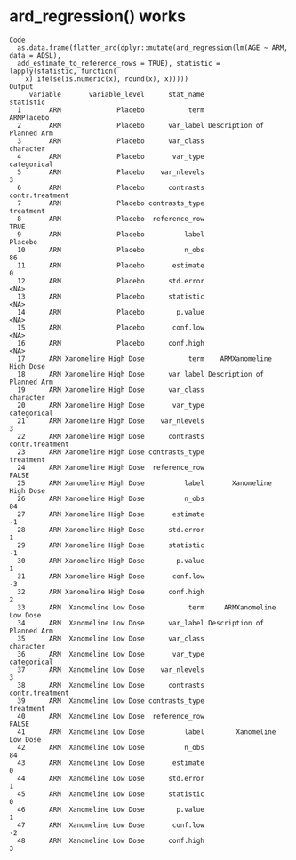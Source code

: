 # ard_regression() works

    Code
      as.data.frame(flatten_ard(dplyr::mutate(ard_regression(lm(AGE ~ ARM, data = ADSL),
      add_estimate_to_reference_rows = TRUE), statistic = lapply(statistic, function(
        x) ifelse(is.numeric(x), round(x), x)))))
    Output
         variable       variable_level      stat_name                  statistic
      1       ARM              Placebo           term                 ARMPlacebo
      2       ARM              Placebo      var_label Description of Planned Arm
      3       ARM              Placebo      var_class                  character
      4       ARM              Placebo       var_type                categorical
      5       ARM              Placebo    var_nlevels                          3
      6       ARM              Placebo      contrasts            contr.treatment
      7       ARM              Placebo contrasts_type                  treatment
      8       ARM              Placebo  reference_row                       TRUE
      9       ARM              Placebo          label                    Placebo
      10      ARM              Placebo          n_obs                         86
      11      ARM              Placebo       estimate                          0
      12      ARM              Placebo      std.error                       <NA>
      13      ARM              Placebo      statistic                       <NA>
      14      ARM              Placebo        p.value                       <NA>
      15      ARM              Placebo       conf.low                       <NA>
      16      ARM              Placebo      conf.high                       <NA>
      17      ARM Xanomeline High Dose           term    ARMXanomeline High Dose
      18      ARM Xanomeline High Dose      var_label Description of Planned Arm
      19      ARM Xanomeline High Dose      var_class                  character
      20      ARM Xanomeline High Dose       var_type                categorical
      21      ARM Xanomeline High Dose    var_nlevels                          3
      22      ARM Xanomeline High Dose      contrasts            contr.treatment
      23      ARM Xanomeline High Dose contrasts_type                  treatment
      24      ARM Xanomeline High Dose  reference_row                      FALSE
      25      ARM Xanomeline High Dose          label       Xanomeline High Dose
      26      ARM Xanomeline High Dose          n_obs                         84
      27      ARM Xanomeline High Dose       estimate                         -1
      28      ARM Xanomeline High Dose      std.error                          1
      29      ARM Xanomeline High Dose      statistic                         -1
      30      ARM Xanomeline High Dose        p.value                          1
      31      ARM Xanomeline High Dose       conf.low                         -3
      32      ARM Xanomeline High Dose      conf.high                          2
      33      ARM  Xanomeline Low Dose           term     ARMXanomeline Low Dose
      34      ARM  Xanomeline Low Dose      var_label Description of Planned Arm
      35      ARM  Xanomeline Low Dose      var_class                  character
      36      ARM  Xanomeline Low Dose       var_type                categorical
      37      ARM  Xanomeline Low Dose    var_nlevels                          3
      38      ARM  Xanomeline Low Dose      contrasts            contr.treatment
      39      ARM  Xanomeline Low Dose contrasts_type                  treatment
      40      ARM  Xanomeline Low Dose  reference_row                      FALSE
      41      ARM  Xanomeline Low Dose          label        Xanomeline Low Dose
      42      ARM  Xanomeline Low Dose          n_obs                         84
      43      ARM  Xanomeline Low Dose       estimate                          0
      44      ARM  Xanomeline Low Dose      std.error                          1
      45      ARM  Xanomeline Low Dose      statistic                          0
      46      ARM  Xanomeline Low Dose        p.value                          1
      47      ARM  Xanomeline Low Dose       conf.low                         -2
      48      ARM  Xanomeline Low Dose      conf.high                          3

